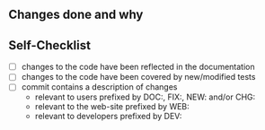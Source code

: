 <!--
    check our development guide
    https://github.com/rdiff-backup/rdiff-backup/blob/master/docs/DEVELOP.adoc

    You can remove those kind of comments once you're done with them
-->

<!-- TIP: add `[DOC]` at the beginning of the subject for documentation-only
     pull requests -->

## Changes done and why

<!--
    In the best case, move the commit message included by GitHub above to here.

    If your explanation needs to be (very) different from your Git commit
    message, your Git commit might be insufficient,
    please re-think it and amend it!

    Your message must contain `Closes #NNN` if it [closes an issue](https://docs.github.com/en/issues/tracking-your-work-with-issues/linking-a-pull-request-to-an-issue).
-->

## Self-Checklist

<!--
    It is the responsibility of the author of the pull request (PR) to go
    through this checklist and tick all points off.
    PRs won't be reviewed before all points have been ticked off.

    It is valid to:

    1. leave at first a point unticked and ask questions in the comments
       if you're unsure, PRs can be amended and checks can be ticked once
       the point has been cleared
    2. to tick the point without doing anything, because it is irrelevant
       (e.g. code bug fix seldomly require changes to the documentation,
       and pure documentation changes don't need tests). In doubtful cases
       add a short explanation why nothing was done, but tick the box.
-->

- [ ] changes to the code have been reflected in the documentation
- [ ] changes to the code have been covered by new/modified tests
- [ ] commit contains a description of changes
    * relevant to users prefixed by DOC:, FIX:, NEW: and/or CHG:
    * relevant to the web-site prefixed by WEB:
    * relevant to developers prefixed by DEV:

<!--
    for details on this last point, check:

    * either the [developer documentation](https://github.com/rdiff-backup/rdiff-backup/blob/master/docs/DEVELOP.adoc#22-branching-model-and-pull-requests)s
    * or the top of the [changelog](https://github.com/rdiff-backup/rdiff-backup/blob/master/CHANGELOG.adoc)
-->
